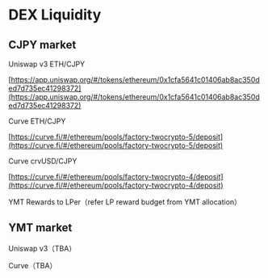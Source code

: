 # DEX Liquidity

## CJPY market

Uniswap v3 ETH/CJPY

[https://app.uniswap.org/#/tokens/ethereum/0x1cfa5641c01406ab8ac350ded7d735ec41298372](https://app.uniswap.org/#/tokens/ethereum/0x1cfa5641c01406ab8ac350ded7d735ec41298372)

Curve ETH/CJPY

[https://curve.fi/#/ethereum/pools/factory-twocrypto-5/deposit](https://curve.fi/#/ethereum/pools/factory-twocrypto-5/deposit)

Curve crvUSD/CJPY

[https://curve.fi/#/ethereum/pools/factory-twocrypto-4/deposit](https://curve.fi/#/ethereum/pools/factory-twocrypto-4/deposit)

YMT Rewards to LPer（refer LP reward budget from YMT allocation）

## YMT market

Uniswap v3（TBA）

Curve（TBA）

